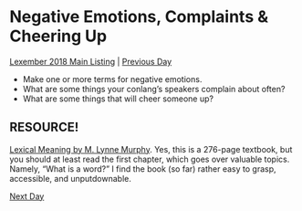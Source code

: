 # Negative Emotions, Complaints & Cheering Up
[Lexember 2018 Main Listing](toc_lex18.md) | [Previous Day](04.md)

+ Make one or more terms for negative emotions.
+ What are some things your conlang’s speakers complain about often?
+ What are some things that will cheer someone up?

## RESOURCE!

[Lexical Meaning by M. Lynne Murphy](https://drive.google.com/file/d/180qkkLS7wLcgSMnSqZnrI-fe6dgNowzB/view?usp=sharing). Yes, this is a 276-page textbook, but you should at least read the first chapter, which goes over valuable topics. Namely, “What is a word?” I find the book (so far) rather easy to grasp, accessible, and unputdownable.

[Next Day](06.md)